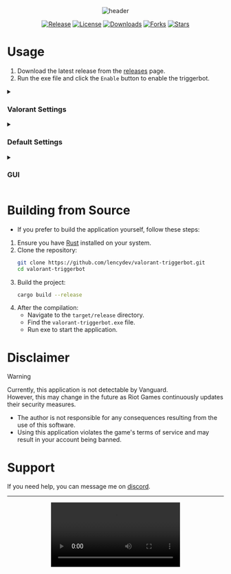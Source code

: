 <div align = "center">
  <img src = "../assets/header.png" alt = "header" />

  <br />

  <a href = "https://github.com/lencydev/valorant-triggerbot/releases/latest"><img src = "https://img.shields.io/github/v/release/lencydev/valorant-triggerbot?style=flat-square&color=5864F9" alt = "Release" /></a>
  <a href = "https://github.com/lencydev/valorant-triggerbot/blob/main/LICENSE"><img src = "https://img.shields.io/github/license/lencydev/valorant-triggerbot?style=flat-square&color=5864F9" alt = "License" /></a>
  <a href = "https://github.com/lencydev/valorant-triggerbot/releases"><img src = "https://img.shields.io/github/downloads/lencydev/valorant-triggerbot/total?style=flat-square&color=5864F9" alt = "Downloads" /></a>
  <a href = "https://github.com/lencydev/valorant-triggerbot/forks?include=active,archived,inactive,network&page=1&period=&sort_by=last_updated"><img src = "https://img.shields.io/github/forks/lencydev/valorant-triggerbot?style=flat-square&color=5864F9" alt = "Forks" /></a>
  <a href = "https://github.com/lencydev/valorant-triggerbot/stargazers"><img src = "https://img.shields.io/github/stars/lencydev/valorant-triggerbot?style=flat-square&color=5864F9" alt = "Stars" /></a>
</div>

# Usage
1. Download the latest release from the [releases](https://github.com/lencydev/valorant-triggerbot/releases) page.
2. Run the exe file and click the `Enable` button to enable the triggerbot.

<details>
  <summary><h3>Valorant Settings</h3></summary>

  <p>These are the in-game settings required for the triggerbot to work.</p>

  - `General > Accessibility > Enemy Highlight Color:` Select `Purple`.
  - `General > Mouse > Raw Input Buffer:` Set to `Off`.
</details>

<details>
  <summary><h3>Default Settings</h3></summary>

  <p>These are the default and recommended settings.</p>

  - `Resolution:` 1920x1080 (If your in-game resolution is different, change it)
  - `Trigger Keys:` Left Shift
  - `Trigger Delay:` 50ms
  - `Trigger Area:` 5.0
  - `Target Color:` Purple (RGB: 250, 100, 250)
  - `Color Tolerance:` 70
</details>

<details>
  <summary><h3>GUI</h3></summary>

  <img src = "https://i.imgur.com/tSSHfiu.png" alt = "gui" />
</details>

# Building from Source
- If you prefer to build the application yourself, follow these steps:

1. Ensure you have [Rust](https://www.rust-lang.org/tools/install) installed on your system.
2. Clone the repository:
   ```bash
   git clone https://github.com/lencydev/valorant-triggerbot.git
   cd valorant-triggerbot
   ```
3. Build the project:
   ```bash
   cargo build --release
   ```
4. After the compilation:
   - Navigate to the `target/release` directory.
   - Find the `valorant-triggerbot.exe` file.
   - Run exe to start the application.

# Disclaimer
> [!WARNING]
> Currently, this application is not detectable by Vanguard.<br />
> However, this may change in the future as Riot Games continuously updates their security measures.

- The author is not responsible for any consequences resulting from the use of this software.
- Using this application violates the game's terms of service and may result in your account being banned.

# Support
If you need help, you can message me on [discord](https://discord.com/users/313738210729656332).

<hr />

<div align = "center">
  <video src = "https://github.com/user-attachments/assets/c2a3a180-24ae-4ed2-9c6d-b27732631dc2" />
</div>
